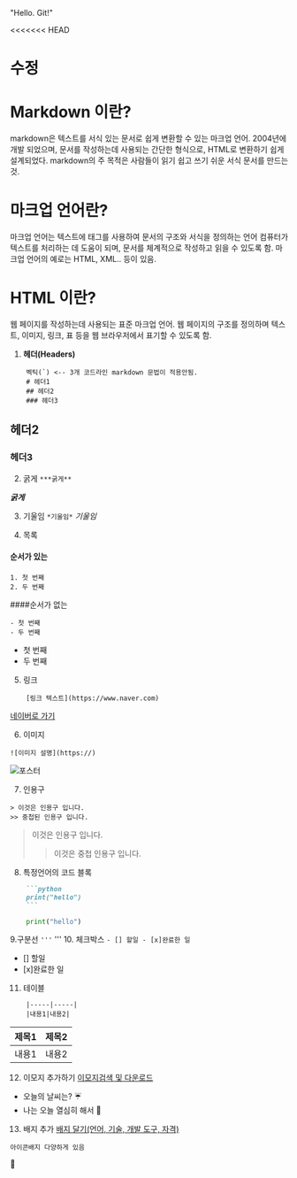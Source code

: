 "Hello. Git!" 

<<<<<<< HEAD
# 수정
# Markdown 이란?
markdown은 텍스트를 서식 있는 문서로 쉽게 변환할 수 있는 마크업 언어. 2004년에 개발 되었으며, 문서를 작성하는데 사용되는 간단한 형식으로, HTML로 변환하기 쉽게 설계되었다. 
markdown의 주 목적은 사람들이 읽기 쉽고 쓰기 쉬운 서식 문서를 만드는것.

# 마크업 언어란?
마크업 언어는 텍스트에 태그를 사용하여 문서의 구조와 서식을 정의하는 언어
컴퓨터가 텍스트를 처리하는 데 도움이 되며, 문서를 체계적으로 작성하고 읽을 수 있도록 함.
마크업 언어의 예로는 HTML, XML.. 등이 있음.

# HTML 이란?
웹 페이지를 작성하는데 사용되는 표준 마크업 언어.
웹 페이지의 구조를 정의하며 텍스트, 이미지, 링크, 표 등을 웹 브라우저에서 표기할 수 있도록 함.

1. **헤더(Headers)**
```
    벡틱(`) <-- 3개 코드라인 markdown 문법이 적용안됨.
    # 헤더1
    ## 헤더2
    ### 헤더3
```
## 헤더2
### 헤더3

2. 굵게
```***굵게**```

***굵게***

3. 기울임
```*기울임*```
*기울임*

4. 목록
#### 순서가 있는
```
1. 첫 번째
2. 두 번째
```
####순서가 없는
```
- 첫 번째
- 두 번째
```
- 첫 번째
- 두 번째

5. 링크
```
    [링크 텍스트](https://www.naver.com)
```
[네이버로 가기](https://www.naver.com)

6. 이미지
```
![이미지 설명](https://)
```
![포스터](https://)

7. 인용구
```
> 이것은 인용구 입니다.
>> 중첩된 인용구 입니다.
```
> 이것은 인용구 입니다.
>> 이것은 중첩 인용구 입니다.

8. 특정언어의 코드 블록
```markdown
    ```python
    print("hello")
    ```
```
```python
    print("hello")
```

9.구분선
```'''```
'''
10. 체크박스
```- [] 할일 - [x]완료한 일```
- [] 할일 
- [x]완료한 일

11. 테이블
```| 제목1 | 제목2 |
    |-----|-----|
    |내용1|내용2|
```
| 제목1 | 제목2 |
|-----|-----|
|내용1|내용2|

12. 이모지 추가하기
[이모지검색 및 다운로드](https://emojipedia.org/)

- 오늘의 날씨는? ☔
- 나는 오늘 열심히 해서 🌟

13. 배지 추가
[배지 달기(언어, 기술, 개발 도구, 자격)](https://simpleicons.org)
```
아이콘배지 다양하게 있음
```
<span class="Emoji_emoji__6sYSR __variable_c30de8 Emoji_emoji-large__iiCJx !bg-transparent transform active:scale-75 transition-transform" data-src="">🪸</span>
